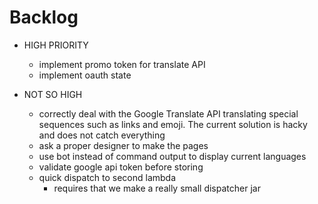 # Backlog

- HIGH PRIORITY
    - implement promo token for translate API
    - implement oauth state

- NOT SO HIGH
    - correctly deal with the Google Translate API translating special sequences such as links and emoji. The current solution is hacky and does not catch everything
    - ask a proper designer to make the pages
    - use bot instead of command output to display current languages
    - validate google api token before storing
    - quick dispatch to second lambda
        - requires that we make a really small dispatcher jar



